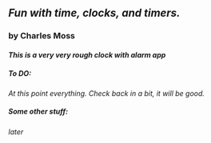 ## _Fun with time, clocks, and timers._
### by Charles Moss

#### _This is a very very rough clock with alarm app_

##### To DO:

_At this point everything. Check back in a bit, it will be good._

##### Some other stuff:

_later_  